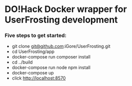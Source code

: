 # DO!Hack Docker wrapper for UserFrosting development

### Five steps to get started:

* git clone git@github.com:iGore/UserFrosting.git
* cd UserFrosting/app
* docker-compose run composer install
* cd ../build
* docker-compose run node npm install
* docker-compose up
* click [http://localhost:8570](http://localhost:8570)